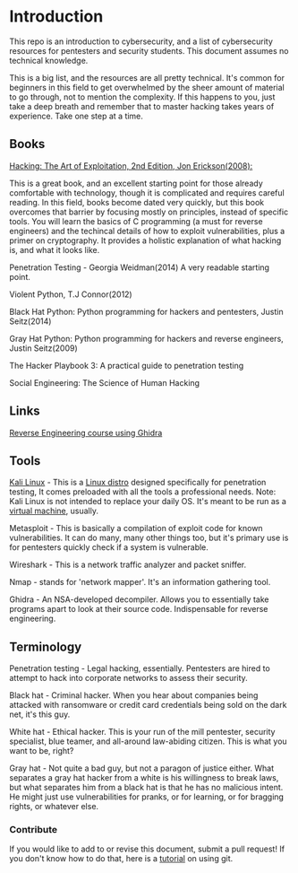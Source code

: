 # Introduction
This repo is an introduction to cybersecurity, and a list of cybersecurity resources for pentesters and security students. This document assumes no technical knowledge.

This is a big list, and the resources are all pretty technical. It's common for beginners in this field to get overwhelmed by the sheer amount of material to go through, not to mention the complexity. If this happens to you, just take a deep breath and remember that to master hacking takes years of experience. Take one step at a time.



## Books
[Hacking: The Art of Exploitation, 2nd Edition, Jon Erickson(2008):](https://www.thriftbooks.com/w/hacking-the-art-of-exploitation_jon-erickson/273280/#isbn=1593271441&idiq=5461322)

This is a great book, and an excellent starting point for those already comfortable with technology, though it is complicated and requires careful reading. In this field, books become dated very quickly, but this book overcomes that barrier by focusing mostly on principles, instead of specific tools. You will learn the basics of C programming (a must for reverse engineers) and the techincal details of how to exploit vulnerabilities, plus a primer on cryptography. It provides a holistic explanation of what hacking is, and what it looks like.

Penetration Testing - Georgia Weidman(2014) A very readable starting point.

Violent Python, T.J Connor(2012)

Black Hat Python: Python programming for hackers and pentesters, Justin Seitz(2014)

Gray Hat Python: Python programming for hackers and reverse engineers, Justin Seitz(2009)

The Hacker Playbook 3: A practical guide to penetration testing

Social Engineering: The Science of Human Hacking

## Links

[Reverse Engineering course using Ghidra](https://hackaday.io/project/172292-introduction-to-reverse-engineering-with-ghidra)

## Tools

[Kali Linux](https://www.kali.org/) - This is a [Linux distro](https://en.wikipedia.org/wiki/Linux_distribution) designed specifically for penetration testing, It comes preloaded with all the tools a professional needs. Note: Kali Linux is not intended to replace your daily OS. It's meant to be run as a [virtual machine](https://www.howtogeek.com/196060/beginner-geek-how-to-create-and-use-virtual-machines/), usually.

Metasploit - This is basically a compilation of exploit code for known vulnerabilities. It can do many, many other things too, but it's primary use is for pentesters quickly check if a system is vulnerable.

Wireshark - This is a network traffic analyzer and packet sniffer. 

Nmap - stands for 'network mapper'. It's an information gathering tool.

Ghidra - An NSA-developed decompiler. Allows you to essentially take programs apart to look at their source code. Indispensable for reverse engineering.

## Terminology

Penetration testing - Legal hacking, essentially. Pentesters are hired to attempt to hack into corporate networks to assess their security.

Black hat - Criminal hacker. When you hear about companies being attacked with ransomware or credit card credentials being sold on the dark net, it's this guy.

White hat - Ethical hacker. This is your run of the mill pentester, security specialist, blue teamer, and all-around law-abiding citizen. This is what you want to be, right?

Gray hat - Not quite a bad guy, but not a paragon of justice either. What separates a gray hat hacker from a white is his willingness to break laws, but what separates him from a black hat is that he has no malicious intent. He might just use vulnerabilities for pranks, or for learning, or for bragging rights, or whatever else.

### Contribute

If you would like to add to or revise this document, submit a pull request! If you don't know how to do that, here is a [tutorial](https://product.hubspot.com/blog/git-and-github-tutorial-for-beginners) on using git.
